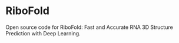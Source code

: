 # RiboFold
Open source code for RiboFold: Fast and Accurate RNA 3D Structure Prediction with Deep Learning.
